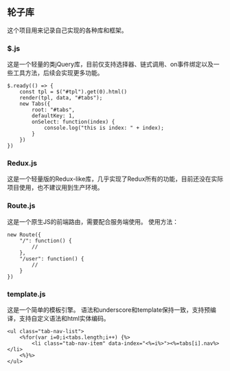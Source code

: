## 轮子库
这个项目用来记录自己实现的各种库和框架。
### $.js
这是一个轻量的类jQuery库，目前仅支持选择器、链式调用、on事件绑定以及一些工具方法，后续会实现更多功能。
```
$.ready(() => {
    const tpl = $("#tpl").get(0).html()
    render(tpl, data, "#tabs");
    new Tabs({
        root: "#tabs",
        defaultKey: 1,
        onSelect: function(index) {
            console.log("this is index: " + index);
        }
    })
})
```
### Redux.js
这是一个轻量版的Redux-like库，几乎实现了Redux所有的功能，目前还没在实际项目使用，也不建议用到生产环境。
### Route.js
这是一个原生JS的前端路由，需要配合服务端使用。
使用方法： 
```
new Route({
    "/": function() { 
        //
    },
    "/user": function() { 
        //
    }
})
```
### template.js
这是一个简单的模板引擎。
语法和underscore和template保持一致，支持预编译，支持自定义语法和html实体编码。
```
<ul class="tab-nav-list">
    <%for(var i=0;i<tabs.length;i++) {%>
        <li class="tab-nav-item" data-index="<%=i%>"><%=tabs[i].nav%></li>
    <%}%>
</ul>
```